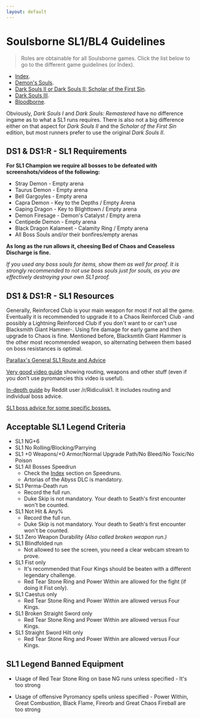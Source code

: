 ```yaml
---
layout: default
---
```


# Soulsborne SL1/BL4 Guidelines
> Roles are obtainable for all Soulsborne games. Click the list below to go to the different game guidelines (or Index).

 * [Index](./index.md).
 * [Demon's Souls](./des.md).
 * [Dark Souls II or Dark Souls II: Scholar of the First Sin](./ds2.md).
 * [Dark Souls III](./ds3.md).
 * [Bloodborne](./bb.md).
 
Obviously, _Dark Souls I_ and _Dark Souls: Remastered_ have no difference ingame as to what a SL1 runs requires. There is also not a big difference either on that aspect for _Dark Souls II_ and the _Scholar of the First Sin_ edition, but most runners prefer to use the original _Dark Souls II_.

## DS1 & DS1:R - SL1 Requirements

**For SL1 Champion we require all bosses to be defeated with screenshots/videos of the following:**

* Stray Demon - Empty arena
* Taurus Demon - Empty arena
* Bell Gargoyles - Empty arena
* Capra Demon - Key to the Depths / Empty Arena
* Gaping Dragon - Key to Blighttown / Empty arena
* Demon Firesage - Demon's Catalyst / Empty arena
* Centipede Demon - Empty arena
* Black Dragon Kalameet - Calamity Ring / Empty arena
* All Boss Souls and/or their bonfires/empty arenas

**As long as the run allows it, cheesing Bed of Chaos and Ceaseless Discharge is fine.**

_If you used any boss souls for items, show them as well for proof. It is strongly recommended to not use boss souls just for souls, as you are effectively destroying your own SL1 proof._


## DS1 & DS1:R - SL1 Resources

Generally, Reinforced Club is your main weapon for most if not all the game. Eventually it is recommended to upgrade it to a Chaos Reinforced Club -and possibly a Lightning Reinforced Club if you don't want to or can't use Blacksmith Giant Hammer-. Using fire damage for early game and then upgrade to Chaos is fine. Mentioned before, Blacksmtih Giant Hammer is the other most recommended weapon, so alternating between them based on boss resistances is optimal.

[Parallax's General SL1 Route and Advice](https://docs.google.com/document/d/10deHvKRrM6seFxEsE7evS8w_wnYR_GOlHaeiU2YCRsI)

[Very good video guide](https://www.youtube.com/watch?v=km6y1bDr52o) showing routing, weapons and other stuff (even if you don’t use pyromancies this video is useful).

[In-depth guide](https://docs.google.com/document/d/1w5J7YqV6Tl60uGN290Uqk0yLFfjojNzskgfOyMjbbeQ) by Reddit user /r/Ridiculisk1. It includes routing and individual boss advice.

[SL1 boss advice for some specific bosses.](https://www.reddit.com/r/onebros/comments/5raro1/get_rekt_gwyn)

## Acceptable SL1 Legend Criteria

- SL1 NG+6
- SL1 No Rolling/Blocking/Parrying
- SL1 +0 Weapons/+0 Armor/Normal Upgrade Path/No Bleed/No Toxic/No Poison
- SL1 All Bosses Speedrun
  - Check the [Index](./index.md) section on Speedruns.
  - Artorias of the Abyss DLC is mandatory.
- SL1 Perma-Death run
  - Record the full run.
  - Duke Skip is not mandatory. Your death to Seath's first encounter won't be counted.
- SL1 Not Hit & Any%
  - Record the full run.
  - Duke Skip is not mandatory. Your death to Seath's first encounter won't be counted.
- SL1 Zero Weapon Durability _(Also called broken weapon run.)_
- SL1 Blindfolded run
  - Not allowed to see the screen, you need a clear webcam stream to prove.
- SL1 Fist only
  - It's recommended that Four Kings should be beaten with a different legendary challenge.
  - Red Tear Stone Ring and Power Within are allowed for the fight (if doing it Fist only).
- SL1 Caestus only
  - Red Tear Stone Ring and Power Within are allowed versus Four Kings.
- SL1 Broken Straight Sword only
  - Red Tear Stone Ring and Power Within are allowed versus Four Kings.
- SL1 Straight Sword Hilt only
  - Red Tear Stone Ring and Power Within are allowed versus Four Kings.
  
## SL1 Legend Banned Equipment

* Usage of Red Tear Stone Ring on base NG runs unless specified - It's too strong

* Usage of offensive Pyromancy spells unless specified - Power Within, Great Combustion, Black Flame, Fireorb and Great Chaos Fireball are too strong
